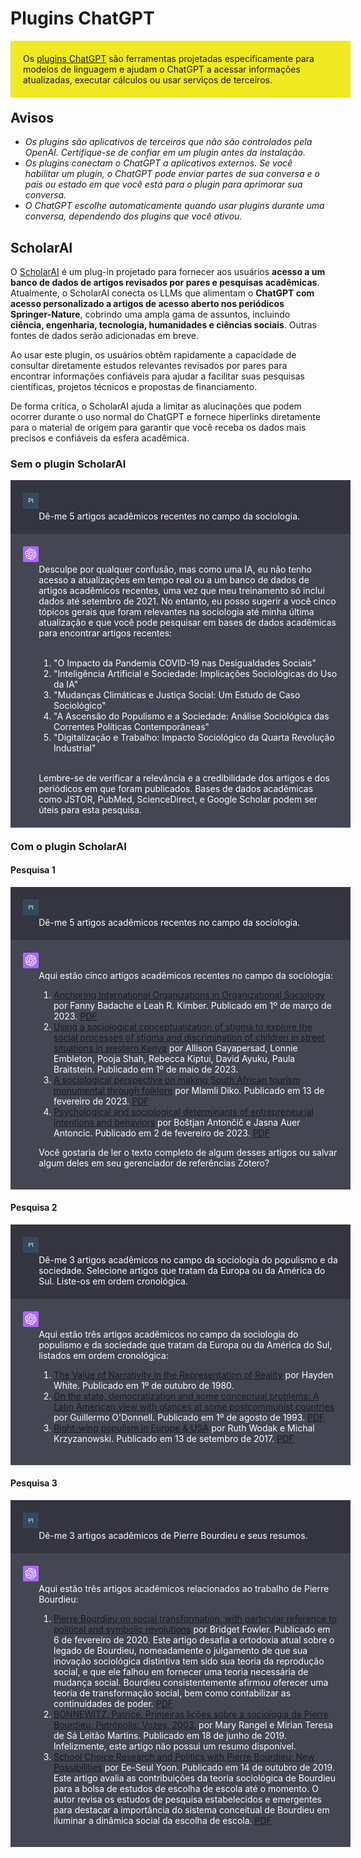 # Plugins ChatGPT

<div style="width:100%; float:left; background-color:#f0e922; padding:20px; margin: 0; margin-bottom:20px;">Os <a href="https://openai.com/blog/chatgpt-plugins">plugins ChatGPT</a> são ferramentas projetadas especificamente para modelos de linguagem e ajudam o ChatGPT a acessar informações atualizadas, executar cálculos ou usar serviços de terceiros.</div>

## Avisos
- *Os plugins são aplicativos de terceiros que não são controlados pela OpenAI. Certifique-se de confiar em um plugin antes da instalação.*
- *Os plugins conectam o ChatGPT a aplicativos externos. Se você habilitar um plugin, o ChatGPT pode enviar partes de sua conversa e o país ou estado em que você está para o plugin para aprimorar sua conversa.*
- *O ChatGPT escolhe automaticamente quando usar plugins durante uma conversa, dependendo dos plugins que você ativou.*

## ScholarAI

O [ScholarAI](https://www.linkedin.com/company/scholar-ai/) é um plug-in projetado para fornecer aos usuários **acesso a um banco de dados de artigos revisados por pares e pesquisas acadêmicas**. Atualmente, o ScholarAI conecta os LLMs que alimentam o **ChatGPT com acesso personalizado a artigos de acesso aberto nos periódicos Springer-Nature**, cobrindo uma ampla gama de assuntos, incluindo **ciência, engenharia, tecnologia, humanidades e ciências sociais**. Outras fontes de dados serão adicionadas em breve.

Ao usar este plugin, os usuários obtêm rapidamente a capacidade de consultar diretamente estudos relevantes revisados por pares para encontrar informações confiáveis para ajudar a facilitar suas pesquisas científicas, projetos técnicos e propostas de financiamento. 

De forma crítica, o ScholarAI ajuda a limitar as alucinações que podem ocorrer durante o uso normal do ChatGPT e fornece hiperlinks diretamente para o material de origem para garantir que você receba os dados mais precisos e confiáveis da esfera acadêmica.

### Sem o plugin ScholarAI

<div style="width:100%; float:left; background-color:#343541; color:white; padding:20px; margin: 0;">
<div style="width:5%; float:left; padding-right:20px;"><img src="../imagens/PI.png"></div>
<div style="width:95%; float:right">Dê-me 5 artigos acadêmicos recentes no campo da sociologia.</div>
</div>

<div style="width:100%; float:left; background-color:#444654; color:white; padding:20px; margin: 0; margin-bottom: 20px;">
<div style="width:5%; float:left; padding-right:20px;"><img src="../imagens/openai.png"></div>
<div style="width:95%; float:right">Desculpe por qualquer confusão, mas como uma IA, eu não tenho acesso a atualizações em tempo real ou a um banco de dados de artigos acadêmicos recentes, uma vez que meu treinamento só inclui dados até setembro de 2021. No entanto, eu posso sugerir a você cinco tópicos gerais que foram relevantes na sociologia até minha última atualização e que você pode pesquisar em bases de dados acadêmicas para encontrar artigos recentes:<br><br><ol><li>"O Impacto da Pandemia COVID-19 nas Desigualdades Sociais"</li><li>"Inteligência Artificial e Sociedade: Implicações Sociológicas do Uso da IA"</li><li>"Mudanças Climáticas e Justiça Social: Um Estudo de Caso Sociológico"</li><li>"A Ascensão do Populismo e a Sociedade: Análise Sociológica das Correntes Políticas Contemporâneas"</li><li>"Digitalização e Trabalho: Impacto Sociológico da Quarta Revolução Industrial"</li></ol><br>Lembre-se de verificar a relevância e a credibilidade dos artigos e dos periódicos em que foram publicados. Bases de dados acadêmicas como JSTOR, PubMed, ScienceDirect, e Google Scholar podem ser úteis para esta pesquisa.</div>
</div>

### Com o plugin ScholarAI

#### Pesquisa 1

<div style="width:100%; float:left; background-color:#343541; color:white; padding:20px; margin: 0;">
<div style="width:5%; float:left; padding-right:20px;"><img src="../imagens/PI.png"></div>
<div style="width:95%; float:right">Dê-me 5 artigos acadêmicos recentes no campo da sociologia.</div>
</div>

<div style="width:100%; float:left; background-color:#444654; color:white; padding:20px; margin: 0; margin-bottom: 20px;">
<div style="width:5%; float:left; padding-right:20px;"><img src="../imagens/openai.png"></div>
<div style="width:95%; float:right">Aqui estão cinco artigos acadêmicos recentes no campo da sociologia:<ol><li><a href="https://doi.org/10.2478/sjs-2023-0002" target="_new">Anchoring International Organizations in Organizational Sociology</a> por Fanny Badache e Leah R. Kimber. Publicado em 1º de março de 2023. <a href="https://sciendo.com/pdf/10.2478/sjs-2023-0002" target="_new">PDF</a></li><li><a href="https://doi.org/10.1016/j.chiabu.2020.104803" target="_new">Using a sociological conceptualization of stigma to explore the social processes of stigma and discrimination of children in street situations in western Kenya</a> por Allison Gayapersad, Lonnie Embleton, Pooja Shah, Rebecca Kiptui, David Ayuku, Paula Braitstein. Publicado em 1º de maio de 2023.</li><li><a href="https://doi.org/10.20525/ijrbs.v12i1.2274" target="_new">A sociological perspective on making South African tourism monumental through folklore</a> por Mlamli Diko. Publicado em 13 de fevereiro de 2023. <a href="https://www.ssbfnet.com/ojs/index.php/ijrbs/article/download/2274/1664" target="_new">PDF</a></li><li><a href="https://doi.org/10.3389/fpsyg.2023.1076768" target="_new">Psychological and sociological determinants of entrepreneurial intentions and behaviors</a> por Boštjan Antončič e Jasna Auer Antoncic. Publicado em 2 de fevereiro de 2023. <a href="https://www.frontiersin.org/articles/10.3389/fpsyg.2023.1076768/pdf" target="_new">PDF</a></li></ol><p>Você gostaria de ler o texto completo de algum desses artigos ou salvar algum deles em seu gerenciador de referências Zotero?</p></div>
</div>

#### Pesquisa 2

<div style="width:100%; float:left; background-color:#343541; color:white; padding:20px; margin: 0;">
	<div style="width:5%; float:left; padding-right:20px;"><img src="../imagens/PI.png"></div>
	<div style="width:95%; float:right;">Dê-me 3 artigos acadêmicos no campo da sociologia do populismo e da sociedade. Selecione artigos que tratam da Europa ou da América do Sul. Liste-os em ordem cronológica.</div>
</div>

<div style="width:100%; float:left; background-color:#444654; color:white; padding:20px; margin: 0; margin-bottom: 20px;">
	<div style="width:5%; float:left; padding-right:20px;"><img src="../imagens/openai.png"></div>
	<div style="width:95%; float:right;">Aqui estão três artigos acadêmicos no campo da sociologia do populismo e da sociedade que tratam da Europa ou da América do Sul, listados em ordem cronológica:<ol><li><a href="https://doi.org/10.1086/448086" target="_new">The Value of Narrativity in the Representation of Reality</a> por Hayden White. Publicado em 1º de outubro de 1980.</li><li><a href="https://doi.org/10.1016/0305-750x(93)90048-e" target="_new">On the state, democratization and some conceptual problems: A Latin American view with glances at some postcommunist countries</a> por Guillermo O'Donnell. Publicado em 1º de agosto de 1993. <a href="http://www.nd.edu/~kellogg/publications/workingpapers/WPS/192.pdf" target="_new">PDF</a></li><li><a href="https://doi.org/10.1075/jlp.17042.krz" target="_new">Right-wing populism in Europe &amp; USA</a> por Ruth Wodak e Michal Krzyzanowski. Publicado em 13 de setembro de 2017. <a href="https://eprints.lancs.ac.uk/id/eprint/89138/1/JLP_16_4_Intro_RW_MK_Pre_Pub.pd.pdf" target="_new">PDF</a></li></ul></div>
</div>

#### Pesquisa 3
	
<div style="width:100%; float:left; background-color:#343541; color:white; padding:20px; margin: 0;">
	<div style="width:5%; float:left; padding-right:20px;"><img src="../imagens/PI.png"></div>
	<div style="width:95%; float:right;">Dê-me 3 artigos acadêmicos de Pierre Bourdieu e seus resumos.</div>
</div>

<div style="width:100%; float:left; background-color:#444654; color:white; padding:20px; margin: 0; margin-bottom: 20px;">
	<div style="width:5%; float:left; padding-right:20px;"><img src="../imagens/openai.png"></div>
	<div style="width:95%; float:right;">Aqui estão três artigos acadêmicos relacionados ao trabalho de Pierre Bourdieu:<ol><li><a href="https://doi.org/10.1007/s11186-019-09375-z" target="_new">Pierre Bourdieu on social transformation, with particular reference to political and symbolic revolutions</a> por Bridget Fowler. Publicado em 6 de fevereiro de 2020. Este artigo desafia a ortodoxia atual sobre o legado de Bourdieu, nomeadamente o julgamento de que sua inovação sociológica distintiva tem sido sua teoria da reprodução social, e que ele falhou em fornecer uma teoria necessária de mudança social. Bourdieu consistentemente afirmou oferecer uma teoria de transformação social, bem como contabilizar as continuidades de poder. <a href="http://eprints.gla.ac.uk/207320/1/207320.pdf" target="_new">PDF</a></li><li><a href="https://doi.org/10.24109/2176-6681.rbep.89i221.731" target="_new">BONNEWITZ, Patrice. Primeiras lições sobre a sociologia de Pierre Bourdieu. Petrópolis: Vozes, 2003.</a> por Mary Rangel e Mirian Teresa de Sá Leitão Martins. Publicado em 18 de junho de 2019. Infelizmente, este artigo não possui um resumo disponível.</li><li><a href="https://doi.org/10.1177/0895904819881153" target="_new">School Choice Research and Politics with Pierre Bourdieu: New Possibilities</a> por Ee-Seul Yoon. Publicado em 14 de outubro de 2019. Este artigo avalia as contribuições da teoria sociológica de Bourdieu para a bolsa de estudos de escolha de escola até o momento. O autor revisa os estudos de pesquisa estabelecidos e emergentes para destacar a importância do sistema conceitual de Bourdieu em iluminar a dinâmica social da escolha de escola. <a href="https://journals.sagepub.com/doi/pdf/10.1177/0895904819881153" target="_new">PDF</a></li></ul></div>
</div>
